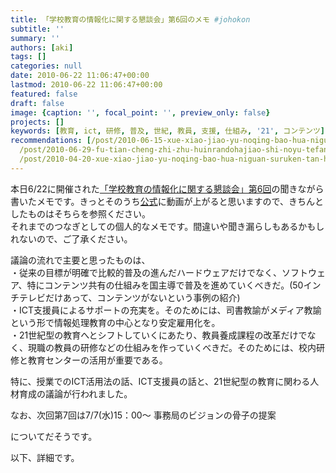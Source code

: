 ```yaml
---
title: 「学校教育の情報化に関する懇談会」第6回のメモ #johokon
subtitle: ''
summary: ''
authors: [aki]
tags: []
categories: null
date: 2010-06-22 11:06:47+00:00
lastmod: 2010-06-22 11:06:47+00:00
featured: false
draft: false
image: {caption: '', focal_point: '', preview_only: false}
projects: []
keywords: [教育, ict, 研修, 普及, 世紀, 教員, 支援, 仕組み, '21', コンテンツ]
recommendations: [/post/2010-06-15-xue-xiao-jiao-yu-noqing-bao-hua-niguan-suruken-tan-hui-di-5hui-nomemo/,
  /post/2010-06-29-fu-tian-cheng-zhi-zhu-huinrandohajiao-shi-noyu-tefang-gasugoi-du-liao/,
  /post/2010-04-20-xue-xiao-jiao-yu-noqing-bao-hua-niguan-suruken-tan-hui-noraibupei-xin-gaxing-warerusoudesu-qing-bao-hua-tojiao-yu/]
---
```

本日6/22に開催された[「学校教育の情報化に関する懇談会」第6回](http://www.mext.go.jp/b_menu/houdou/22/06/1294749.htm)の聞きながら書いたメモです。きっとそのうち[公式](http://www.mext.go.jp/a_menu/shotou/zyouhou/1292783.htm)に動画が上がると思いますので、きちんとしたものはそちらを参照ください。  
それまでのつなぎとしての個人的なメモです。間違いや聞き漏らしもあるかもしれないので、ご了承ください。

議論の流れで主要と思ったものは、  
・従来の目標が明確で比較的普及の進んだハードウェアだけでなく、ソフトウェア、特にコンテンツ共有の仕組みを国主導で普及を進めていくべきだ。(50インチテレビだけあって、コンテンツがないという事例の紹介)  
・ICT支援員によるサポートの充実を。そのためには、司書教諭がメディア教諭という形で情報処理教育の中心となり安定雇用化を。  
・21世紀型の教育へとシフトしていくにあたり、教員養成課程の改革だけでなく、現職の教員の研修などの仕組みを作っていくべきだ。そのためには、校内研修と教育センターの活用が重要である。

  
特に、授業でのICT活用法の話、ICT支援員の話と、21世紀型の教育に関わる人材育成の議論が行われました。

なお、次回第7回は7/7(水)15：00〜 事務局のビジョンの骨子の提案

についてだそうです。

以下、詳細です。

